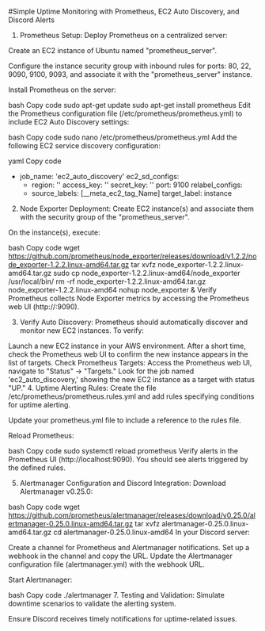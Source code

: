 #Simple Uptime Monitoring with Prometheus, EC2 Auto Discovery, and Discord Alerts
1. Prometheus Setup:
Deploy Prometheus on a centralized server:

Create an EC2 instance of Ubuntu named "prometheus_server".

Configure the instance security group with inbound rules for ports: 80, 22, 9090, 9100, 9093, and associate it with the "prometheus_server" instance.

Install Prometheus on the server:

bash
Copy code
sudo apt-get update
sudo apt-get install prometheus
Edit the Prometheus configuration file (/etc/prometheus/prometheus.yml) to include EC2 Auto Discovery settings:

bash
Copy code
sudo nano /etc/prometheus/prometheus.yml
Add the following EC2 service discovery configuration:

yaml
Copy code
- job_name: 'ec2_auto_discovery'
  ec2_sd_configs:
    - region: '<your-aws-region>'
      access_key: '<your-aws-access-key>'
      secret_key: '<your-aws-secret-key>'
      port: 9100
  relabel_configs:
    - source_labels: [__meta_ec2_tag_Name]
      target_label: instance
2. Node Exporter Deployment:
Create EC2 instance(s) and associate them with the security group of the "prometheus_server".

On the instance(s), execute:

bash
Copy code
wget https://github.com/prometheus/node_exporter/releases/download/v1.2.2/node_exporter-1.2.2.linux-amd64.tar.gz
tar xvfz node_exporter-1.2.2.linux-amd64.tar.gz
sudo cp node_exporter-1.2.2.linux-amd64/node_exporter /usr/local/bin/
rm -rf node_exporter-1.2.2.linux-amd64.tar.gz node_exporter-1.2.2.linux-amd64
nohup node_exporter &
Verify Prometheus collects Node Exporter metrics by accessing the Prometheus web UI (http://<your-prometheus-server-ip>:9090).

3. Verify Auto Discovery:
Prometheus should automatically discover and monitor new EC2 instances. To verify:

Launch a new EC2 instance in your AWS environment.
After a short time, check the Prometheus web UI to confirm the new instance appears in the list of targets.
Check Prometheus Targets: Access the Prometheus web UI, navigate to "Status" -> "Targets." Look for the job named 'ec2_auto_discovery,' showing the new EC2 instance as a target with status "UP."
4. Uptime Alerting Rules:
Create the file /etc/prometheus/prometheus.rules.yml and add rules specifying conditions for uptime alerting.

Update your prometheus.yml file to include a reference to the rules file.

Reload Prometheus:

bash
Copy code
sudo systemctl reload prometheus
Verify alerts in the Prometheus UI (http://localhost:9090). You should see alerts triggered by the defined rules.

5. Alertmanager Configuration and Discord Integration:
Download Alertmanager v0.25.0:

bash
Copy code
wget https://github.com/prometheus/alertmanager/releases/download/v0.25.0/alertmanager-0.25.0.linux-amd64.tar.gz
tar xvfz alertmanager-0.25.0.linux-amd64.tar.gz
cd alertmanager-0.25.0.linux-amd64
In your Discord server:

Create a channel for Prometheus and Alertmanager notifications.
Set up a webhook in the channel and copy the URL.
Update the Alertmanager configuration file (alertmanager.yml) with the webhook URL.

Start Alertmanager:

bash
Copy code
./alertmanager
7. Testing and Validation:
Simulate downtime scenarios to validate the alerting system.

Ensure Discord receives timely notifications for uptime-related issues.


